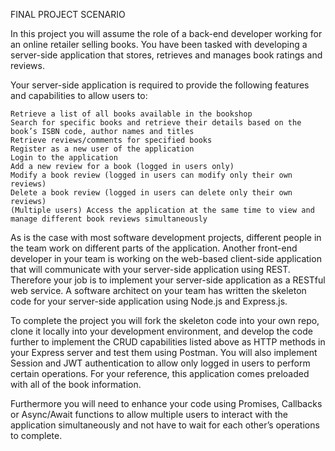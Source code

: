 FINAL PROJECT SCENARIO

In this project you will assume the role of a back-end developer working for an online retailer selling books. You have been tasked with developing a server-side application that stores, retrieves and manages book ratings and reviews.

Your server-side application is required to provide the following features and capabilities to allow users to:

    Retrieve a list of all books available in the bookshop
    Search for specific books and retrieve their details based on the book’s ISBN code, author names and titles
    Retrieve reviews/comments for specified books
    Register as a new user of the application
    Login to the application
    Add a new review for a book (logged in users only)
    Modify a book review (logged in users can modify only their own reviews)
    Delete a book review (logged in users can delete only their own reviews)
    (Multiple users) Access the application at the same time to view and manage different book reviews simultaneously

As is the case with most software development projects, different people in the team work on different parts of the application. Another front-end developer in your team is working on the web-based client-side application that will communicate with your server-side application using REST. Therefore your job is to implement your server-side application as a RESTful web service. A software architect on your team has written the skeleton code for your server-side application using Node.js and Express.js.

To complete the project you will fork the skeleton code into your own repo, clone it locally into your development environment, and develop the code further to implement the CRUD capabilities listed above as HTTP methods in your Express server and test them using Postman. You will also implement Session and JWT authentication to allow only logged in users to perform certain operations. For your reference, this application comes preloaded with all of the book information.

Furthermore you will need to enhance your code using Promises, Callbacks or Async/Await functions to allow multiple users to interact with the application simultaneously and not have to wait for each other’s operations to complete.

